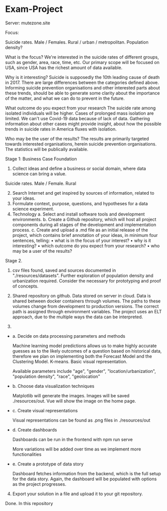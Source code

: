 # Exam-Project

Server: mutezone.site





Focus:

Suicide rates. Male / Females. Rural / urban / metropolitan. Population density?


What is the focus?
We're interested in the suicide rates of different groups, such as gender, area, race, time, etc. 
Our primary scope will be focused on USA, since USA has the richest amount of data available.

Why is it interesting?
Suicide is supposedly the 10th leading cause of death in 2017. There are large differences between the categories defined above.
Informing suicide prevention organisations and other interested parts about these trends, 
should be able to generate some clarity about the importance of the matter, and what we can do to prevent in the future.

What outcome do you expect from your research
The suicide rate among isolated individuals will be higher. Cases of prolonged mass isolation are limited. We can't use Covid-19 data because of lack of data. 
Gathering information about other cases might provide insight, about how the possible trends in suicide rates in America fluxes with isolation. 

Who may be the user of the results?
The results are primarily targeted towards interested organisations, herein suicide prevention organisations.
The statistics will be publically available.

Stage 1: Business Case Foundation
1. Collect ideas and define a business or social domain, where data science can bring a value.

Suicide rates. Male / Female. Rural

2. Search Internet and get inspired by sources of information, related to your ideas.
3. Formulate context, purpose, questions, and hypotheses for a data science experiment.
4. Technology
a. Select and install software tools and development environments.
b. Create a Github repository, which will host all project components during all stages of the
development and implementation process.
c. Create and upload a .md file as an initial release of the project, which contains brief
annotation of your ideas, in minimum four sentences, telling:
• what is in the focus of your interest?
• why is it interesting?
• which outcome do you expect from your research?
• who may be a user of the results?

Stage 2.

1. csv files found, saved and sources documented in "./resources/datasets". Further exploration of population density and urbanization required. Consider the necessary for prototyping and proof of concepts.

2. Shared repository on github. Data stored on server in cloud. Data is shared between docker containers through volumes. The paths to these volumes change from development to production versions. The correct path is assigned through environment variables. The project uses an ELT approach, due to the multiple ways the data can be interpreted.

3.
<ul>
   <li>a. Decide on data processing parameters and methods</li>
   <p>
    Machine learning model predictions allows us to make highly accurate guesses as to the likely outcomes of a question based on historical data, therefore we plan on implementing both the Forecast Model and the Clustering Model. K-means.
    Basic visual representation.
   </p>
    <p>
    Available parameters include "age", "gender", "location/urbanization", "population density", "race", "geolocation"</p>
   <li>b. Choose data visualization techniques</li>
   <p>Matplotlib will generate the images. Images will be saved ./resources/out. Vue will show the image on the home page.</p>
   <li>c. Create visual representations</li>
   <p>Visual representations can be found as .png files in ./resources/out</p>
   <li>d. Create dashboards </li>
   <p>Dashboards can be run in the frontend with npm run serve</p>
   <p>More variations will be added over time as we implement more functionalities</p>
   <li>e. Create a prototype of data story</li>
   <p>Dashboard fetches information from the backend, which is the full setup for the data story. Again, the dashboard will be populated with options as the project progresses.</p>
</ul>

4. Export your solution in a file and upload it to your git repository.
<p>Done. In this repository</p>
